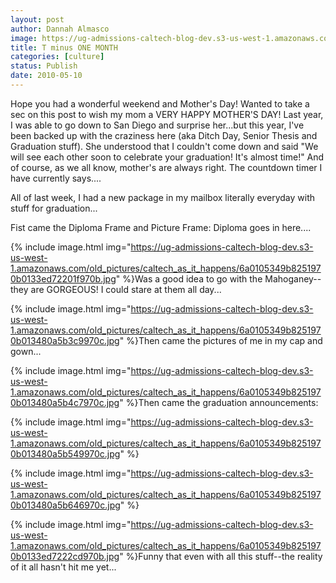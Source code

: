 ```yaml
---
layout: post
author: Dannah Almasco
image: https://ug-admissions-caltech-blog-dev.s3-us-west-1.amazonaws.com/old_pictures/caltech_as_it_happens/6a0105349b8251970b0133ed721e53970b.jpg
title: T minus ONE MONTH
categories: [culture]
status: Publish
date: 2010-05-10
---
```


Hope you had a wonderful weekend and Mother's Day! Wanted to take a sec on this post to wish my mom a VERY HAPPY MOTHER'S DAY! Last year, I was able to go down to San Diego and surprise her...but this year, I've been backed up with the craziness here (aka Ditch Day, Senior Thesis and Graduation stuff). She understood that I couldn't come down and said "We will see each other soon to celebrate your graduation! It's almost time!"
And of course, as we all know, mother's are always right. The countdown timer I have currently says....

All of last week, I had a new package in my mailbox literally everyday with stuff for graduation...

Fist came the Diploma Frame and Picture Frame:
Diploma goes in here....


{% include image.html img="https://ug-admissions-caltech-blog-dev.s3-us-west-1.amazonaws.com/old_pictures/caltech_as_it_happens/6a0105349b8251970b0133ed72201f970b.jpg" %}Was a good idea to go with the Mahoganey--they are GORGEOUS! I could stare at them all day...


{% include image.html img="https://ug-admissions-caltech-blog-dev.s3-us-west-1.amazonaws.com/old_pictures/caltech_as_it_happens/6a0105349b8251970b013480a5b3c9970c.jpg" %}Then came the pictures of me in my cap and gown...


{% include image.html img="https://ug-admissions-caltech-blog-dev.s3-us-west-1.amazonaws.com/old_pictures/caltech_as_it_happens/6a0105349b8251970b013480a5b4c7970c.jpg" %}Then came the graduation announcements:

{% include image.html img="https://ug-admissions-caltech-blog-dev.s3-us-west-1.amazonaws.com/old_pictures/caltech_as_it_happens/6a0105349b8251970b013480a5b549970c.jpg" %}

{% include image.html img="https://ug-admissions-caltech-blog-dev.s3-us-west-1.amazonaws.com/old_pictures/caltech_as_it_happens/6a0105349b8251970b013480a5b646970c.jpg" %} 

{% include image.html img="https://ug-admissions-caltech-blog-dev.s3-us-west-1.amazonaws.com/old_pictures/caltech_as_it_happens/6a0105349b8251970b0133ed7222cd970b.jpg" %}Funny that even with all this stuff--the reality of it all hasn't hit me yet...

